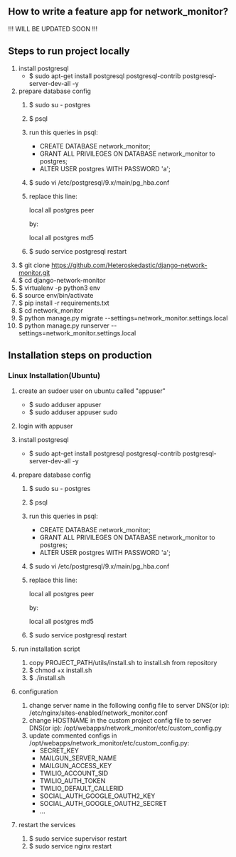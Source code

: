 ## How to write a feature app for network_monitor?
!!! WILL BE UPDATED SOON !!!

## Steps to run project locally
1. install postgresql
    - $ sudo apt-get install postgresql postgresql-contrib postgresql-server-dev-all -y
1. prepare database config
    1. $ sudo su - postgres
    1. $ psql
    1. run this queries in psql:
        - CREATE DATABASE network_monitor;
        - GRANT ALL PRIVILEGES ON DATABASE network_monitor to postgres;
        - ALTER USER postgres WITH PASSWORD 'a';
    1. $ sudo vi /etc/postgresql/9.x/main/pg_hba.conf
    1. replace this line:

        local   all             postgres                                peer

        by:

        local   all             postgres                                md5
    1. $ sudo service postgresql restart
1. $ git clone https://github.com/Heteroskedastic/django-network-monitor.git
1. $ cd django-network-monitor
1. $ virtualenv -p python3 env
1. $ source env/bin/activate
1. $ pip install -r requirements.txt
1. $ cd network_monitor
1. $ python manage.py migrate --settings=network_monitor.settings.local
1. $ python manage.py runserver --settings=network_monitor.settings.local

## Installation steps on production
### Linux Installation(Ubuntu)
1. create an sudoer user on ubuntu called "appuser"
    - $ sudo adduser appuser
    - $ sudo adduser appuser sudo
1. login with appuser
1. install postgresql
    - $ sudo apt-get install postgresql postgresql-contrib postgresql-server-dev-all -y

1. prepare database config
    1. $ sudo su - postgres
    1. $ psql
    1. run this queries in psql:
        - CREATE DATABASE network_monitor;
        - GRANT ALL PRIVILEGES ON DATABASE network_monitor to postgres;
        - ALTER USER postgres WITH PASSWORD 'a';
    1. $ sudo vi /etc/postgresql/9.x/main/pg_hba.conf

    1. replace this line:

        local   all             postgres                                peer

        by:

        local   all             postgres                                md5
    1. $ sudo service postgresql restart

1. run installation script
    1. copy PROJECT_PATH/utils/install.sh to install.sh from repository
    1. $ chmod +x install.sh
    1. $ ./install.sh

1. configuration
    1. change server name in the following config file to server DNS(or ip):
        /etc/nginx/sites-enabled/network_monitor.conf
    1. change HOSTNAME in the custom project config file to server DNS(or ip):
        /opt/webapps/network_monitor/etc/custom_config.py
    1. update commented configs in /opt/webapps/network_monitor/etc/custom_config.py:
        - SECRET_KEY
        - MAILGUN_SERVER_NAME
        - MAILGUN_ACCESS_KEY
        - TWILIO_ACCOUNT_SID
        - TWILIO_AUTH_TOKEN
        - TWILIO_DEFAULT_CALLERID
        - SOCIAL_AUTH_GOOGLE_OAUTH2_KEY
        - SOCIAL_AUTH_GOOGLE_OAUTH2_SECRET
        - ...

1. restart the services
    1. $ sudo service supervisor restart
    1. $ sudo service nginx restart
